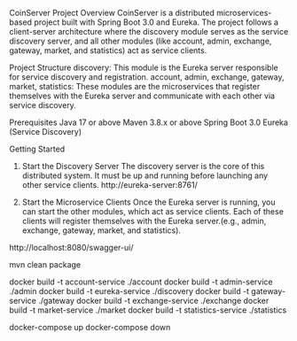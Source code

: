 CoinServer Project
Overview
CoinServer is a distributed microservices-based project built with Spring Boot 3.0 and Eureka. The project follows a client-server architecture where the discovery module serves as the service discovery server, and all other modules (like account, admin, exchange, gateway, market, and statistics) act as service clients.


Project Structure
discovery: This module is the Eureka server responsible for service discovery and registration.
account, admin, exchange, gateway, market, statistics: These modules are the microservices that register themselves with the Eureka server and communicate with each other via service discovery.


Prerequisites
Java 17 or above
Maven 3.8.x or above
Spring Boot 3.0
Eureka (Service Discovery)

Getting Started
1. Start the Discovery Server
   The discovery server is the core of this distributed system. It must be up and running before launching any other service clients. http://eureka-server:8761/

2. Start the Microservice Clients
   Once the Eureka server is running, you can start the other modules, which act as service clients. Each of these clients will register themselves with the Eureka server.(e.g., admin, exchange, gateway, market, and statistics).


http://localhost:8080/swagger-ui/

mvn clean package

docker build -t account-service ./account
docker build -t admin-service ./admin
docker build -t eureka-service ./discovery
docker build -t gateway-service ./gateway
docker build -t exchange-service ./exchange
docker build -t market-service ./market
docker build -t statistics-service ./statistics

docker-compose up
docker-compose down

